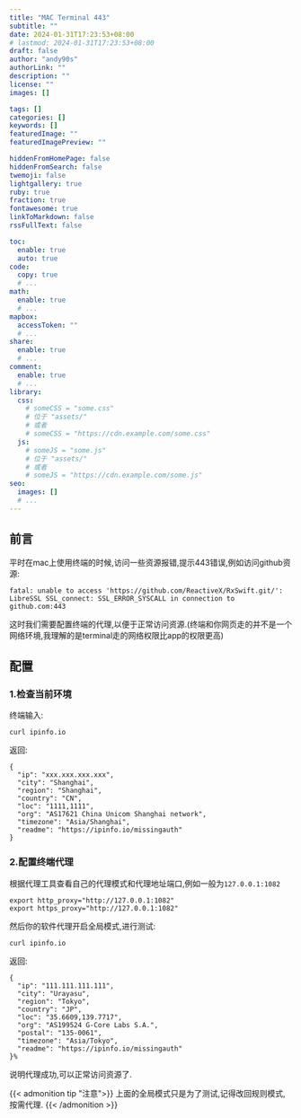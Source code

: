 ```yaml
---
title: "MAC Terminal 443"
subtitle: ""
date: 2024-01-31T17:23:53+08:00
# lastmod: 2024-01-31T17:23:53+08:00
draft: false
author: "andy90s"
authorLink: ""
description: ""
license: ""
images: []

tags: []
categories: []
keywords: []
featuredImage: ""
featuredImagePreview: ""

hiddenFromHomePage: false
hiddenFromSearch: false
twemoji: false
lightgallery: true
ruby: true
fraction: true
fontawesome: true
linkToMarkdown: false
rssFullText: false

toc:
  enable: true
  auto: true
code:
  copy: true
  # ...
math:
  enable: true
  # ...
mapbox:
  accessToken: ""
  # ...
share:
  enable: true
  # ...
comment:
  enable: true
  # ...
library:
  css:
    # someCSS = "some.css"
    # 位于 "assets/"
    # 或者
    # someCSS = "https://cdn.example.com/some.css"
  js:
    # someJS = "some.js"
    # 位于 "assets/"
    # 或者
    # someJS = "https://cdn.example.com/some.js"
seo:
  images: []
  # ...
---
```

<!--more-->
## 前言

平时在mac上使用终端的时候,访问一些资源报错,提示443错误,例如访问github资源:

```shell
fatal: unable to access 'https://github.com/ReactiveX/RxSwift.git/':
LibreSSL SSL_connect: SSL_ERROR_SYSCALL in connection to github.com:443
```

这时我们需要配置终端的代理,以便于正常访问资源.(终端和你网页走的并不是一个网络环境,我理解的是terminal走的网络权限比app的权限更高)
## 配置

### 1.检查当前环境

终端输入:

```shell
curl ipinfo.io
```

返回:<br>

```shell
{
  "ip": "xxx.xxx.xxx.xxx",
  "city": "Shanghai",
  "region": "Shanghai",
  "country": "CN",
  "loc": "1111,1111",
  "org": "AS17621 China Unicom Shanghai network",
  "timezone": "Asia/Shanghai",
  "readme": "https://ipinfo.io/missingauth"
}
```

### 2.配置终端代理

根据代理工具查看自己的代理模式和代理地址端口,例如一般为`127.0.0.1:1082`<br>

```shell
export http_proxy="http://127.0.0.1:1082"
export https_proxy="http://127.0.0.1:1082"
```

然后你的软件代理开启全局模式,进行测试:<br>

```shell
curl ipinfo.io
```

返回:<br>

```shell
{
  "ip": "111.111.111.111",
  "city": "Urayasu",
  "region": "Tokyo",
  "country": "JP",
  "loc": "35.6609,139.7717",
  "org": "AS199524 G-Core Labs S.A.",
  "postal": "135-0061",
  "timezone": "Asia/Tokyo",
  "readme": "https://ipinfo.io/missingauth"
}%
```

说明代理成功,可以正常访问资源了.

{{< admonition tip "注意">}}
上面的全局模式只是为了测试,记得改回规则模式,按需代理.
{{< /admonition >}}
